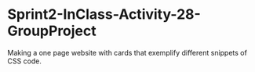 # Sprint2-InClass-Activity-28-GroupProject

Making a one page website with cards that exemplify different snippets of CSS code.

